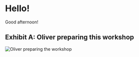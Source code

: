 # Hello!

Good afternoon! 

## Exhibit A: Oliver preparing this workshop
![Oliver preparing the workshop](https://media.giphy.com/media/unQ3IJU2RG7DO/giphy.gif)
